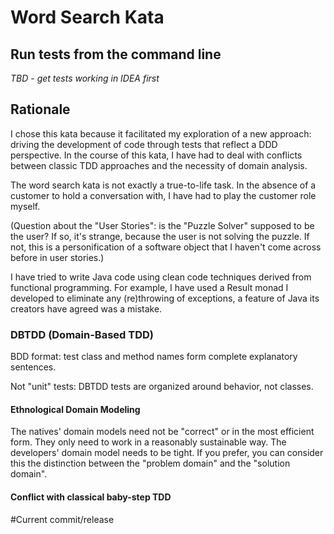 # Word Search Kata

## Run tests from the command line

*TBD - get tests working in IDEA first*

## Rationale

I chose this kata because it facilitated my exploration of a new approach: 
driving the development of code through tests that reflect a DDD 
perspective. In the course of this kata, I have had to deal with conflicts 
between classic TDD approaches and the necessity of domain analysis.

The word search kata is not exactly a true-to-life task. In the absence of a 
customer to hold a conversation with, I have had to play the customer role 
myself. 

(Question about the "User Stories": is the "Puzzle Solver" supposed 
to be the user? If so, it's strange, because the user is not solving the 
puzzle. If not, this is a personification of a software object that I haven't
 come across before in user stories.)

I have tried to write Java code using clean code techniques derived from
 functional programming. For example, I have used a Result monad I developed 
 to eliminate any (re)throwing of exceptions, a feature of Java its creators 
 have agreed was a mistake.

### DBTDD (Domain-Based TDD)

BDD format: test class and method names form complete explanatory sentences.

Not "unit" tests: DBTDD tests are organized around behavior, not classes.

#### Ethnological Domain Modeling
The natives' domain models need not be "correct" or in the most efficient form. 
They only need to work in a reasonably sustainable way. The developers' domain 
model needs to be tight. If you prefer, you can consider this the distinction
 between the "problem domain" and the "solution domain".

#### Conflict with classical baby-step TDD

#Current commit/release
